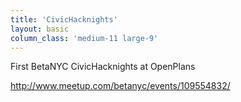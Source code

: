 ```yaml
---
title: 'CivicHacknights'
layout: basic
column_class: 'medium-11 large-9'
---
```


First BetaNYC CivicHacknights at OpenPlans

http://www.meetup.com/betanyc/events/109554832/
